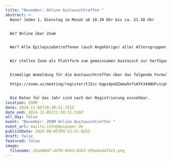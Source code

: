 ```yaml
---
title: "November: Online Austauschtreffen "
abstract: >-
  Wann? Jeden 1. Dienstag im Monat ab 18.30 Uhr bis ca. 21.30 Uhr 


  Wo? Online über Zoom


  Wer? Alle Epilepsiebetroffenen (auch Angehörige) aller Altersgruppen


  Wir stellen Zoom als Plattform zum gemeinsamen Austausch zur Verfügung. Die Teilnehmer können in themenspezifische Breakoutsessions, um über alle verschiedenen Themen rund um Epilepsie, aber auch Privates zu diskutieren. Wir haben eine sehr lockere Atmosphäre und jeder kann kommen und gehen, wie es persönlich am angenehmsten ist.


  Einmalige Anmeldung für die Austauschtreffen über das folgende Formular:

  https://zoom.us/meeting/register/tJIsc-Gqpz4pGdZmew5nfzAYk34dNUFvicp9


  Die Daten für das Jahr sind nach der Registrierung einsehbar.
location: ZOOM
date: 2024-11-05T18:30:51.751Z
date_end: 2024-11-05T21:30:11.510Z
all_day: false
event: "November: ZOOM Online Austauschtreffen "
event_url: mailto:info@epipower.de
publishDate: 2024-08-05T09:53:51.825Z
draft: false
featured: false
image:
  filename: 22ad0047-dd70-4563-83b3-d5be6ad47e21.png
---
```

